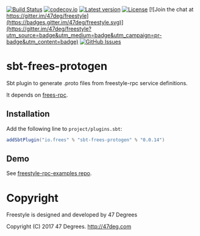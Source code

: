 
[comment]: # (Start Badges)

[![Build Status](https://travis-ci.org/frees-io/sbt-freestyle-protogen.svg?branch=master)](https://travis-ci.org/frees-io/sbt-freestyle-protogen) [![codecov.io](http://codecov.io/github/frees-io/sbt-freestyle-protogen/coverage.svg?branch=master)](http://codecov.io/github/frees-io/sbt-freestyle-protogen?branch=master) [![Latest version](https://img.shields.io/badge/sbt--freestyle--protogen-0.0.14-green.svg)](https://index.scala-lang.org/frees-io/sbt-freestyle-protogen) [![License](https://img.shields.io/badge/license-Apache%202-blue.svg)](https://raw.githubusercontent.com/frees-io/sbt-freestyle-protogen/master/LICENSE) [![Join the chat at https://gitter.im/47deg/freestyle](https://badges.gitter.im/47deg/freestyle.svg)](https://gitter.im/47deg/freestyle?utm_source=badge&utm_medium=badge&utm_campaign=pr-badge&utm_content=badge) [![GitHub Issues](https://img.shields.io/github/issues/frees-io/sbt-freestyle-protogen.svg)](https://github.com/frees-io/sbt-freestyle-protogen/issues)

[comment]: # (End Badges)

# sbt-frees-protogen

Sbt plugin to generate .proto files from freestyle-rpc service definitions.

It depends on [frees-rpc](https://github.com/frees-io/freestyle-rpc).

## Installation

Add the following line to `project/plugins.sbt`:


[comment]: # (Start Replace)

```scala
addSbtPlugin("io.frees" % "sbt-frees-protogen" % "0.0.14")
```

[comment]: # (End Replace)

## Demo

See [freestyle-rpc-examples repo](https://github.com/frees-io/freestyle-rpc-examples).

[comment]: # (Start Copyright)
# Copyright

Freestyle is designed and developed by 47 Degrees

Copyright (C) 2017 47 Degrees. <http://47deg.com>

[comment]: # (End Copyright)